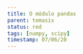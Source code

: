 ```yaml
---
title: O módulo pandas
parent: temasix
status: red
tags: [numpy, scipy]
timestamp: 07/06/20
---
```


